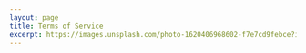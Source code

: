 ```yaml
---
layout: page
title: Terms of Service
excerpt: https://images.unsplash.com/photo-1620406968602-f7e7cd9febce?ixid=MnwxMjA3fDB8MHxwaG90by1wYWdlfHx8fGVufDB8fHx8&ixlib=rb-1.2.1&auto=format&fit=crop&w=2123&q=80
---
```

